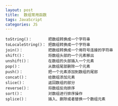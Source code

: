 ```yaml
---
layout: post
title:  数组常用函数
tags: JavaScript
categories: JS
---
```


	toString()：       把数组转换成一个字符串 
	toLocaleString()： 把数组转换成一个字符串 
	join()：           把数组转换成一个用符号连接的字符串 
	shift()：          将数组头部的一个元素移出 
	unshift()：        在数组的头部插入一个元素 
	pop()：            从数组尾部删除一个元素 
	push()：           把一个元素添加到数组的尾部 
	concat()：         给数组添加元素 
	slice()：          返回数组的部分 
	reverse()：        将数组反向排序 
	sort()：           对数组进行排序操作 
	splice()：         插入、删除或者替换一个数组元素
